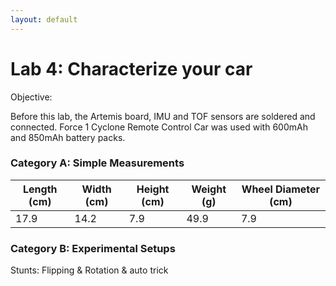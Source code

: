 ```yaml
---
layout: default
---
```


# Lab 4: Characterize your car

Objective: 

Before this lab, the Artemis board, IMU and TOF sensors are soldered and connected.
Force 1 Cyclone Remote Control Car was used with 600mAh and 850mAh battery packs. 

### Category A: Simple Measurements

|  Length (cm)  |   Width (cm)  |  Height (cm)  |   Weight (g)  | Wheel Diameter (cm) | 
| ------------- | ------------- | ------------- | ------------- | ------------------- | 
|     17.9      |     14.2      |      7.9      |     49.9      |         7.9         | 


### Category B: Experimental Setups

Stunts: Flipping & Rotation & auto trick

